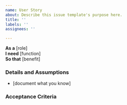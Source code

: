 ```yaml
---
name: User Story
about: Describe this issue template's purpose here.
title: ''
labels: ''
assignees: ''

---
```


**As a** [role]  
 **I need** [function]  
 **So that** [benefit] 

 ### Details and Assumptions
 * [document what you know]

 ### Acceptance Criteria
